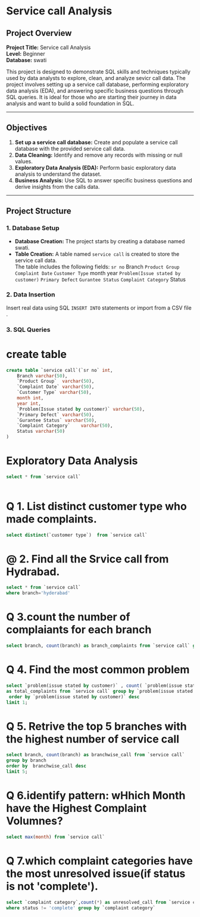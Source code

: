 # Service call Analysis

## Project Overview

**Project Title:** Service call Analysis  
**Level:** Beginner  
**Database:** swati

This project is designed to demonstrate SQL skills and techniques typically used by data analysts to explore, clean, and analyze sevicr call data. The project involves setting up a service call database, performing exploratory data analysis (EDA), and answering specific business questions through SQL queries. It is ideal for those who are starting their journey in data analysis and want to build a solid foundation in SQL.

---

## Objectives

1. **Set up a service call  database:** Create and populate a service call database with the provided service call data.  
2. **Data Cleaning:** Identify and remove any records with missing or null values.  
3. **Exploratory Data Analysis (EDA):** Perform basic exploratory data analysis to understand the dataset.  
4. **Business Analysis:** Use SQL to answer specific business questions and derive insights from the calls data.

---

## Project Structure

### 1. Database Setup

- **Database Creation:** The project starts by creating a database named swati.
- **Table Creation:** A table named `service call` is created to store the service call data.  
  The table includes the following fields:
  `sr no` 
   Branch 
	`Product Group` 
	`Complaint Date` 
	`Customer Type` 
   month 
   year 
   `Problem(Issue stated by customer)` 
	 `Primary Defect` 
	 `Gurantee Status` 
	 `Complaint Category`
    Status 


### 2. Data Insertion

Insert  real data using SQL `INSERT INTO` statements or import from a CSV file .

### 3. SQL Queries
# create table
```sql
create table `service call`(`sr no` int,
    Branch varchar(50),
	`Product Group`  varchar(50), 
	`Complaint Date` varchar(50),
	`Customer Type` varchar(50),
	month int,
	year int,
    `Problem(Issue stated by customer)` varchar(50),
	`Primary Defect` varchar(50),
	`Gurantee Status` varchar(50),
	`Complaint Category`	varchar(50),
    Status varchar(50)
)
```
# Exploratory Data Analysis
```sql
select * from `service call`
 
```
# Q 1. List distinct customer type who made complaints.
```sql
select distinct(`customer type`)  from `service call`
```
# @ 2. Find all the Srvice call from Hydrabad.
```sql
select * from `service call` 
where branch='hyderabad'
```
# Q 3.count the number of complaiants for each branch
```sql
select branch, count(branch) as branch_complaints from `service call` group by branch
```
# Q 4. Find the most common problem 
```sql
select `problem(issue stated by customer)` , count( `problem(issue stated by customer)`)
as total_complaints from `service call` group by `problem(issue stated by customer)`
 order by `problem(issue stated by customer)` desc
limit 1; 
```
# Q 5. Retrive the top 5 branches with the highest number of service call
```sql
select branch, count(branch) as branchwise_call from `service call` 
group by branch
order by  branchwise_call desc
limit 5;
```
# Q 6.identify pattern: wHhich Month have the Highest Complaint Volumnes?
```sql
select max(month) from `service call`
```
# Q 7.which complaint categories have the most unresolved issue(if status is not 'complete').
```sql
select `complaint category`,count(*) as unresolved_call from `service call`  
where status != 'complete' group by `complaint category`
```
